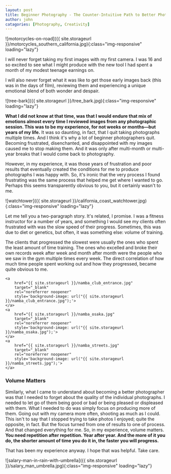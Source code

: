 ```yaml
---
layout: post
title: Beginner Photography - The Counter-Intuitive Path to Better Photos
author: john
catagories: [Photography, Creativity]
---
```



![motorcycles-on-road]({{ site.storageurl }}/motorcycles_southern_california.jpg){:class="img-responsive" loading="lazy"}


I will never forget taking my first images with my first camera. I was 16 and so excited to see what I might produce with the new tool I had spent a month of my modest teenage earnings on. 

I will also never forget what it was like to get those early images back (this was in the days of film), reviewing them and experiencing a unique emotional blend of both wonder and despair. 

![tree-bark]({{ site.storageurl }}/tree_bark.jpg){:class="img-responsive" loading="lazy"}

**What I did not know at that time, was that I would endure that mix of emotions almost every time I reviewed images from any photographic session. This was to be my experience, for not weeks or months—but years of my life.** It was so daunting, in fact, that I quit taking photographs multiple times. And I think it's why a lot of beginner photographers quit. 
Becoming frustrated, disenchanted, and disappointed with my images caused me to stop making them. And it was only after multi-month or multi-year breaks that I would come back to photography.

However, in my experience, it was those years of frustration and poor results that eventually created the conditions for me to produce photographs I was happy with. So, it's ironic that the very process I found frustrating was the same process that helped me get where I wanted to go. Perhaps this seems transparently obvious to you, but it certainly wasn't to me. 

![watchtower]({{ site.storageurl }}/california_coast_watchtower.jpg){:class="img-responsive" loading="lazy"}


Let me tell you a two-paragraph story. It's related, I promise.
I was a fitness instructor for a number of years, and something I would see my clients often frustrated with was the slow speed of their progress. Sometimes, this was due to diet or genetics, but often, it was something else: volume of training.

The clients that progressed the slowest were usually the ones who spent the least amount of time training. The ones who excelled and broke their own records week after week and month after month were the people who we saw in the gym multiple times every week. The direct correlation of how much time people spent working out and how they progressed, became quite obvious to me.


<div class="image-grid">
    <a 
        href="{{ site.storageurl }}/bike_rider_front_of_restaurant.jpg" 
        target="_blank" 
        rel="noreferrer noopener"
        style='background-image: url("{{ site.storageurl }}/bike_rider_front_of_restaurant.jpg");'>
    </a>
    
    <a 
        href="{{ site.storageurl }}/namba_club_entrance.jpg" 
        target="_blank" 
        rel="noreferrer noopener"
        style='background-image: url("{{ site.storageurl }}/namba_club_entrance.jpg");'>
    </a>
    <a 
        href="{{ site.storageurl }}/namba_osaka.jpg"
        target="_blank"
        rel="noreferrer noopener"
        style='background-image: url("{{ site.storageurl }}/namba_osaka.jpg");'>
    </a>
    <a 
        href="{{ site.storageurl }}/namba_streets.jpg"
        target="_blank"
        rel="noreferrer noopener"
        style='background-image: url("{{ site.storageurl }}/namba_streets.jpg");'>
    </a>
</div>


### Volume Matters

Similarly, what I came to understand about becoming a better photographer was that I needed to forget about the quality of the individual photographs. I needed to let go of them being good or bad or being pleased or displeased with them. What I needed to do was simply focus on producing more of them. Going out with my camera more often, shooting as much as I could. This isn't to say that I stopped trying to take photos I enjoyed; quite the opposite, in fact. But the focus turned from one of results to one of process. And that changed everything for me.
So, in my experience, volume matters. **You need repetition after repetition. Year after year. And the more of it you do, the shorter amount of time you do it in, the faster you will progress.**

That has been my experience anyway. I hope that was helpful. Take care.

![salary-man-in-rain-with-umbrella]({{ site.storageurl }}/salary_man_umbrella.jpg){:class="img-responsive" loading="lazy"}












